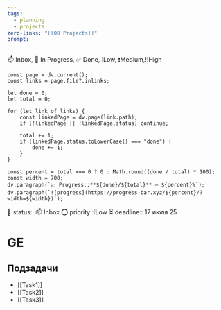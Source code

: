 ```yaml
---
tags:
  - planning
  - projects
zero-links: "[[00 Projects]]"
prompt:
---
```

📫 Inbox, 📌 In Progress, ✅ Done, ❕Low, ❗Medium,‼️High
```dataviewjs
const page = dv.current();
const links = page.file?.inlinks;

let done = 0;
let total = 0;

for (let link of links) {
    const linkedPage = dv.page(link.path);
    if (!linkedPage || !linkedPage.status) continue;

    total += 1;
    if (linkedPage.status.toLowerCase() === "done") {
        done += 1;
    }
}

const percent = total === 0 ? 0 : Math.round((done / total) * 100);
const width = 700;
dv.paragraph(`📈 Progress::**${done}/${total}** — ${percent}%`);
dv.paragraph(`![progress](https://progress-bar.xyz/${percent}/?width=${width})`);

```
🔔 status:: 📫 Inbox
⭕ priority::❕Low
⏳ deadline:: 17 июля 25
# GE

## Подзадачи
- [[Task1]]
- [[Task2]]
- [[Task3]]




